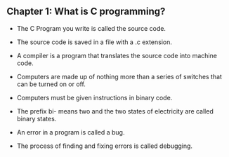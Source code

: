 ## Chapter 1: What is C programming?

- The C Program you write is called the source code.
- The source code is saved in a file with a .c extension.
- A compiler is a program that translates the source code into machine code.
- Computers are made up of nothing more than a series of switches that can be turned on or off.
- Computers must be given instructions in binary code.
- The prefix bi- means two and the two states of electricity are called binary states.

- An error in a program is called a bug.
- The process of finding and fixing errors is called debugging.